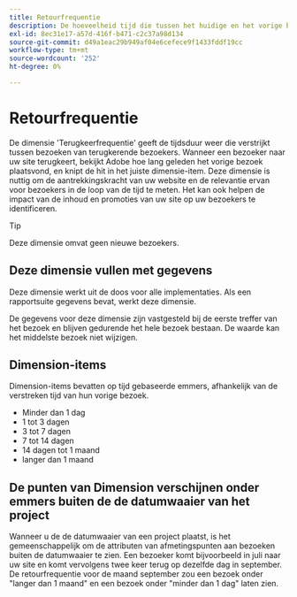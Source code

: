 ```yaml
---
title: Retourfrequentie
description: De hoeveelheid tijd die tussen het huidige en het vorige bezoek is verstreken.
exl-id: 8ec31e17-a57d-416f-b471-c2c37a98d134
source-git-commit: d49a1eac29b949af04e6cefece9f1433fddf19cc
workflow-type: tm+mt
source-wordcount: '252'
ht-degree: 0%

---
```


# Retourfrequentie

De dimensie &#39;Terugkeerfrequentie&#39; geeft de tijdsduur weer die verstrijkt tussen bezoeken van terugkerende bezoekers. Wanneer een bezoeker naar uw site terugkeert, bekijkt Adobe hoe lang geleden het vorige bezoek plaatsvond, en knipt de hit in het juiste dimensie-item. Deze dimensie is nuttig om de aantrekkingskracht van uw website en de relevantie ervan voor bezoekers in de loop van de tijd te meten. Het kan ook helpen de impact van de inhoud en promoties van uw site op uw bezoekers te identificeren.

>[!TIP]
>
>Deze dimensie omvat geen nieuwe bezoekers.

## Deze dimensie vullen met gegevens

Deze dimensie werkt uit de doos voor alle implementaties. Als een rapportsuite gegevens bevat, werkt deze dimensie.

De gegevens voor deze dimensie zijn vastgesteld bij de eerste treffer van het bezoek en blijven gedurende het hele bezoek bestaan. De waarde kan het middelste bezoek niet wijzigen.

## Dimension-items

Dimension-items bevatten op tijd gebaseerde emmers, afhankelijk van de verstreken tijd van hun vorige bezoek.

* Minder dan 1 dag
* 1 tot 3 dagen
* 3 tot 7 dagen
* 7 tot 14 dagen
* 14 dagen tot 1 maand
* langer dan 1 maand

## De punten van Dimension verschijnen onder emmers buiten de de datumwaaier van het project

Wanneer u de de datumwaaier van een project plaatst, is het gemeenschappelijk om de attributen van afmetingspunten aan bezoeken buiten de datumwaaier te zien. Een bezoeker komt bijvoorbeeld in juli naar uw site en komt vervolgens twee keer terug op dezelfde dag in september. De retourfrequentie voor de maand september zou een bezoek onder &quot;langer dan 1 maand&quot; en een bezoek onder &quot;minder dan 1 dag&quot; laten zien.
